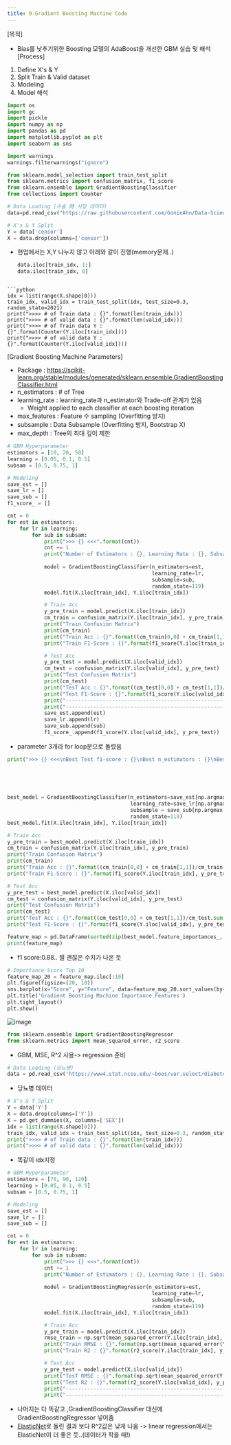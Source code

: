 ```yaml
---
title: 9.Gradient Boosting Machine Code
---
```


[목적]
  - Bias를 낮추기위한 Boosting 모델의 AdaBoost을 개선한 GBM 실습 및 해석
[Process]
  1. Define X's & Y
  2. Split Train & Valid dataset
  3. Modeling
  4. Model 해석
  
```python
import os
import gc
import pickle
import numpy as np
import pandas as pd
import matplotlib.pyplot as plt
import seaborn as sns

import warnings
warnings.filterwarnings("ignore")

from sklearn.model_selection import train_test_split
from sklearn.metrics import confusion_matrix, f1_score
from sklearn.ensemble import GradientBoostingClassifier
from collections import Counter
```

```python
# Data Loading (수술 時 사망 데이터)
data=pd.read_csv("https://raw.githubusercontent.com/GonieAhn/Data-Science-online-course-from-gonie/main/Data%20Store/example_data.csv")
```

```python
# X's & Y Split
Y = data['censor']
X = data.drop(columns=['censor'])
```
- 현업에서는 X,Y 나누지 않고 아래와 같이 진행(memory문제..)

	```python
	data.iloc[train_idx, 1:]
	data.iloc[train_idx, 0]
```

```python
idx = list(range(X.shape[0]))
train_idx, valid_idx = train_test_split(idx, test_size=0.3, random_state=2021)
print(">>>> # of Train data : {}".format(len(train_idx)))
print(">>>> # of valid data : {}".format(len(valid_idx)))
print(">>>> # of Train data Y : {}".format(Counter(Y.iloc[train_idx])))
print(">>>> # of valid data Y : {}".format(Counter(Y.iloc[valid_idx])))
```
[Gradient Boosting Machine Parameters]
  - Package : https://scikit-learn.org/stable/modules/generated/sklearn.ensemble.GradientBoostingClassifier.html
  - n_estimators : # of Tree
  - learning_rate : learning_rate과 n_estimator와 Trade-off 관계가 있음
    - Weight applied to each classifier at each boosting iteration
  - max_features : Feature 수 sampling (Overfitting 방지)
  - subsample : Data Subsample (Overfitting 방지, Bootstrap X)
  - max_depth : Tree의 최대 깊이 제한

```python
# GBM Hyperparameter
estimators = [10, 20, 50]
learning = [0.05, 0.1, 0.5]
subsam = [0.5, 0.75, 1]

# Modeling
save_est = []
save_lr = []
save_sub = []
f1_score_ = []

cnt = 0
for est in estimators:
    for lr in learning:
        for sub in subsam:
            print(">>> {} <<<".format(cnt))
            cnt += 1
            print("Number of Estimators : {}, Learning Rate : {}, Subsample : {}".format(est, lr, sub))
            
            model = GradientBoostingClassifier(n_estimators=est, 
                                               learning_rate=lr, 
                                               subsample=sub,
                                               random_state=119)
            model.fit(X.iloc[train_idx], Y.iloc[train_idx])

            # Train Acc
            y_pre_train = model.predict(X.iloc[train_idx])
            cm_train = confusion_matrix(Y.iloc[train_idx], y_pre_train)
            print("Train Confusion Matrix")
            print(cm_train)
            print("Train Acc : {}".format((cm_train[0,0] + cm_train[1,1])/cm_train.sum()))
            print("Train F1-Score : {}".format(f1_score(Y.iloc[train_idx], y_pre_train)))

            # Test Acc
            y_pre_test = model.predict(X.iloc[valid_idx])
            cm_test = confusion_matrix(Y.iloc[valid_idx], y_pre_test)
            print("Test Confusion Matrix")
            print(cm_test)
            print("TesT Acc : {}".format((cm_test[0,0] + cm_test[1,1])/cm_test.sum()))
            print("Test F1-Score : {}".format(f1_score(Y.iloc[valid_idx], y_pre_test)))
            print("-----------------------------------------------------------------------")
            print("-----------------------------------------------------------------------")
            save_est.append(est)
            save_lr.append(lr)
            save_sub.append(sub)
            f1_score_.append(f1_score(Y.iloc[valid_idx], y_pre_test))
```
- parameter 3개라 for loop문으로 돌렸음

```python
print(">>> {} <<<\nBest Test f1-score : {}\nBest n_estimators : {}\nBest SubSampling : {}\nBest Learning Rate : {}".format(np.argmax(f1_score_),
                                                                                                                           f1_score_[np.argmax(f1_score_)], 
                                                                                                                           save_est[np.argmax(f1_score_)],
                                                                                                                           save_sub[np.argmax(f1_score_)],
                                                                                                                           save_lr[np.argmax(f1_score_)]))
```

```python
best_model = GradientBoostingClassifier(n_estimators=save_est[np.argmax(f1_score_)], 
                                        learning_rate=save_lr[np.argmax(f1_score_)],
                                        subsample = save_sub[np.argmax(f1_score_)], 
                                        random_state=119)
best_model.fit(X.iloc[train_idx], Y.iloc[train_idx])

# Train Acc
y_pre_train = best_model.predict(X.iloc[train_idx])
cm_train = confusion_matrix(Y.iloc[train_idx], y_pre_train)
print("Train Confusion Matrix")
print(cm_train)
print("Train Acc : {}".format((cm_train[0,0] + cm_train[1,1])/cm_train.sum()))
print("Train F1-Score : {}".format(f1_score(Y.iloc[train_idx], y_pre_train)))

# Test Acc
y_pre_test = best_model.predict(X.iloc[valid_idx])
cm_test = confusion_matrix(Y.iloc[valid_idx], y_pre_test)
print("Test Confusion Matrix")
print(cm_test)
print("TesT Acc : {}".format((cm_test[0,0] + cm_test[1,1])/cm_test.sum()))
print("Test F1-Score : {}".format(f1_score(Y.iloc[valid_idx], y_pre_test)))
```

```python
feature_map = pd.DataFrame(sorted(zip(best_model.feature_importances_, X.columns), reverse=True), columns=['Score', 'Feature'])
print(feature_map)
```
- f1 score:0.88.. 젤 괜찮은 수치가 나온 듯

```python
# Importance Score Top 10
feature_map_20 = feature_map.iloc[:10]
plt.figure(figsize=(20, 10))
sns.barplot(x="Score", y="Feature", data=feature_map_20.sort_values(by="Score", ascending=False), errwidth=40)
plt.title('Gradient Boosting Machine Importance Features')
plt.tight_layout()
plt.show()
```
![image](https://github.com/code7ssage/code7ssage.github.io/blob/master/assets/attached%20file/Pasted%20image%2020240108133323.png?raw=true)

```python
from sklearn.ensemble import GradientBoostingRegressor
from sklearn.metrics import mean_squared_error, r2_score
```
- GBM, MSE, R^2 사용-> regression 준비

```python
# Data Loading (당뇨병)
data = pd.read_csv('https://www4.stat.ncsu.edu/~boos/var.select/diabetes.tab.txt', sep='\t')
```
- 당뇨병 데이터

```python
# X's & Y Split
Y = data['Y']
X = data.drop(columns=['Y']) 
X = pd.get_dummies(X, columns=['SEX'])
idx = list(range(X.shape[0]))
train_idx, valid_idx = train_test_split(idx, test_size=0.3, random_state=2023)
print(">>>> # of Train data : {}".format(len(train_idx)))
print(">>>> # of valid data : {}".format(len(valid_idx)))
```
- 똑같이 idx지정

```python
# GBM Hyperparameter
estimators = [70, 90, 120]
learning = [0.05, 0.1, 0.5]
subsam = [0.5, 0.75, 1]

# Modeling
save_est = []
save_lr = []
save_sub = []

cnt = 0
for est in estimators:
    for lr in learning:
        for sub in subsam:
            print(">>> {} <<<".format(cnt))
            cnt += 1
            print("Number of Estimators : {}, Learning Rate : {}, Subsample : {}".format(est, lr, sub))
            
            model = GradientBoostingRegressor(n_estimators=est, 
                                               learning_rate=lr, 
                                               subsample=sub,
                                               random_state=119)
            model.fit(X.iloc[train_idx], Y.iloc[train_idx])

            # Train Acc
            y_pre_train = model.predict(X.iloc[train_idx])
            rmse_train = np.sqrt(mean_squared_error(Y.iloc[train_idx], y_pre_train))
            print("Train RMSE : {}".format(np.sqrt(mean_squared_error(Y.iloc[train_idx], y_pre_train))))
            print("Train R2 : {}".format(r2_score(Y.iloc[train_idx], y_pre_train)))

            # Test Acc
            y_pre_test = model.predict(X.iloc[valid_idx])
            print("TesT RMSE : {}".format(np.sqrt(mean_squared_error(Y.iloc[valid_idx], y_pre_test))))
            print("Test R2 : {}".format(r2_score(Y.iloc[valid_idx], y_pre_test)))
            print("-----------------------------------------------------------------------")
            print("-----------------------------------------------------------------------")
```
- 나머지는 다 똑같고 ,GradientBoostingClassifier 대신에 GradientBoostingRegressor 넣어줌 
- [ElasticNet](https://code7ssage.github.io/ElasticNet/)로 돌린 결과 보다 R^2값은 낮게 나옴
		-> linear regression에서는 ElasticNet이 더 좋은 듯..(데이터가 작을 때!)